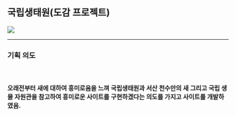 <h2>국립생태원(도감 프로젝트)</h2>
<img src="//https://github.com/Latte0728/javaProjectS5/blob/master/src/main/webapp/resources/images/main.jpg">
<hr/>  
<h3>기획 의도</h3><br/>
<h4>오래전부터 새에 대하여 흥미로움을 느껴 국립생태원과 서산 천수만의 새 그리고  국립 생물 자원관을 참고하여 흥미로운 사이트를 구현하겠다는 의도를 가지고 사이트를 개발하였음.</h4>
